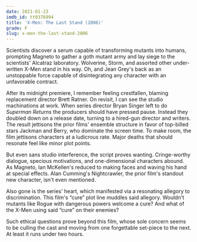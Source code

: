 ```yaml
---
date: 2021-01-23
imdb_id: tt0376994
title: 'X-Men: The Last Stand (2006)'
grade: F
slug: x-men-the-last-stand-2006
---
```


Scientists discover a serum capable of transforming mutants into humans, prompting Magneto to gather a goth mutant army and lay siege to the scientists' Alcatraz laboratory. Wolverine, Storm, and assorted other under-written X-Men stand in his way. Oh, and Jean Grey's back as an unstoppable force capable of disintegrating any character with an unfavorable contract.

<!-- end -->

After its midnight premiere, I remember feeling crestfallen, blaming replacement director Brett Ratner. On revisit, I can see the studio machinations at work. When series director Bryan Singer left to do <span data-imdb-id="tt0348150">_Superman Returns_</span> the producers should have pressed pause. Instead they doubled down on a release date, turning to a hired-gun director and writers. The result jettisons the prior films' ensemble structure in favor of top-billed stars Jackman and Berry, who dominate the screen time. To make room, the film jettisons characters at a ludicrous rate. Major deaths that should resonate feel like minor plot points.

But even sans studio interference, the script proves wanting. Cringe-worthy dialogue, specious motivations, and one-dimensional characters abound. As Magneto, Ian McKellen's reduced to making faces and waving his hand at special effects. Alan Cumming's Nightcrawler, the prior film's standout new character, isn't even mentioned.

Also gone is the series' heart, which manifested via a resonating allegory to discrimination. This film's “cure” plot line muddles said allegory. Wouldn't mutants like Rogue with dangerous powers welcome a cure? And what of the X-Men using said “cure” on their enemies?

Such ethical questions prove beyond this film, whose sole concern seems to be culling the cast and moving from one forgettable set-piece to the next. At least it runs under two hours.